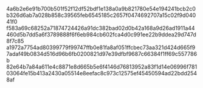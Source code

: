 4a6b2e6e91b700b501f52f12df52bdf1e138a0a9b821780e54e194241bcb2c0b326d6ab7a028b858c39565feb6545185c2657f0474692707a15c02f9d04041f0
f583a69c68252a71874724426a91dc382bad02d0b42a168a9d26ad1911a44460d5b7dd5a6f3789888f6f6eb984cb602fca4d0c991ee22b9ddea29d747d8f7c85
a1972a7754ad80399779f99747ffb0e81fa8af051ffcbec73aa321d424d665f97adaf49b0834d516d96b6fb0200821d97e39dfbf9687c66384f1ff69c557786b
82e64b7a84a611e4c8871e8d665b5e6f4146d76813952a83f1d14e06996f78103064fe15b413a2430a05514e8eefac8c973c12575ef45450594ad22bdd2548af
